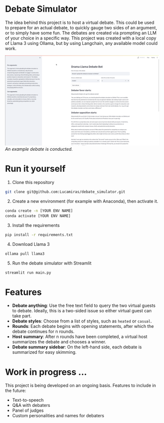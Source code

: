 # Debate Simulator
The idea behind this project is to host a virtual debate. This could be used to prepare for an actual debate, to quickly gauge two sides of an argument, or to simply have some fun. The debates are created via prompting an LLM of your choice in a specific way. This project was created with a local copy of Llama 3 using Ollama, but by using Langchain, any available model could work.

![Debate Simulator Image](/images/debate_simulator.png)
*An example debate is conducted.* 

# Run it yourself
1. Clone this repository
```bash
git clone git@github.com:Lucamiras/debate_simulator.git
```
2. Create a new environment (for example with Anaconda), then activate it.
```bash
conda create -n [YOUR ENV NAME]
conda activate [YOUR ENV NAME]
```
3. Install the requirements
```bash
pip install -r requirements.txt
```
4. Download Llama 3
```bash
ollama pull llama3
```
5. Run the debate simulator with Streamlit
```bash
streamlit run main.py
```

# Features
- **Debate anything**: Use the free text field to query the two virtual guests to debate. Ideally, this is a two-sided issue so either virtual guest can take part.
- **Debate styles**: Choose from a list of styles, such as `heated` or `casual`.
- **Rounds**: Each debate begins with opening statements, after which the debate continues for n rounds.
- **Host summary**: After n rounds have been completed, a virtual host summarizes the debate and chooses a winner.
- **Debate summary sidebar**: On the left-hand side, each debate is summarized for easy skimming.

# Work in progress ...
This project is being developed on an ongoing basis. Features to include in the future:
- Text-to-speech
- Q&A with debaters
- Panel of judges
- Custom personalities and names for debaters